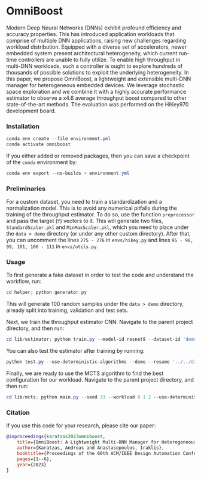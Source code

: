 # OmniBoost

Modern Deep Neural Networks (DNNs) exhibit profound efficiency and accuracy properties. This has introduced application workloads that comprise of multiple DNN applications, raising new challenges regarding workload distribution. Equipped with a diverse set of accelerators, newer embedded system present architectural heterogeneity, which current run-time controllers are unable to fully utilize. To enable high throughput in multi-DNN workloads, such a controller is ought to explore hundreds of thousands of possible solutions to exploit the underlying heterogeneity. In this paper, we propose OmniBoost, a lightweight and extensible multi-DNN manager for heterogeneous embedded devices. We leverage stochastic space exploration and we combine it with a highly accurate performance estimator to observe a x4.6 average throughput boost compared to other state-of-the-art methods. The evaluation was performed on the HiKey970 development board.

### Installation 

```powershell
conda env create --file environment.yml
conda activate omniboost
```

If you either added or removed packages, then you can save a checkpoint of the `conda` environment by:

```powershell
conda env export --no-builds > environment.yml
```

### Preliminaries

For a custom dataset, you need to train a standardization and a normalization model. This is to avoid any numerical pitfalls during the training of the throughput estimator. To do so, use the function `preprocessor` and pass the target (`Y`) vectors to it. This will generate two files, `StandardScaler.pkl` and `MinMaxScaler.pkl`, which you need to place under the `data > demo` directory (or  under any other custom directory). After that, you can uncomment the lines `275 - 276` in `envs/hikey.py` and lines `95 - 96, 99, 101, 106 - 111` in `envs/utils.py`.

### Usage

To first generate a fake dataset in order to test the code and understand the workflow, run:

```powershell
cd helper; python generator.py
```

This will generate 100 random samples under the `data > demo` directory, already split into training, validation and test sets.

Next, we train the throughput estimator CNN. Navigate to the parent project directory, and then run:

```powershell
cd lib/estimator; python train.py --model-id resnet9 --dataset-id 'demo' --use-deterministic-algorithms --dataset-path '../../data/demo/' --name demo --auto-save --info --out-data-dir '../../data/demo/experiments' --use-tensorboard --use-wandb
```

You can also test the estimator after training by running:

```powershell
python test.py --use-deterministic-algorithms --demo --resume '../../data/demo/experiments/<demo>/model/<model>.pth'
```

Finally, we are ready to use the MCTS algorithm to find the best configuration for our workload. Navigate to the parent project directory, and then run:

```powershell
cd lib/mcts; python main.py --seed 33 --workload 0 1 2 --use-deterministic-algorithms --demo --auto-set --resume '../../data/demo/experiments/<demo>/model/<model>.pth'
```

### Citation

If you use this code for your research, please cite our paper:

```bibtex
@inproceedings{karatzas2023omniboost,
    title={OmniBoost: A Lightweight Multi-DNN Manager for Heterogeneous Embedded Devices},
    author={Karatzas, Andreas and Anastasopoulos, Iraklis},
    booktitle={Proceedings of the 60th ACM/IEEE Design Automation Conference},
    pages={1--6},
    year={2023}
}
```
